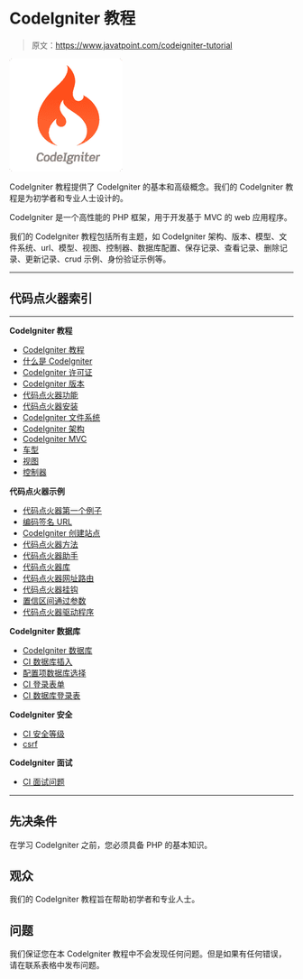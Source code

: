 # CodeIgniter 教程

> 原文：<https://www.javatpoint.com/codeigniter-tutorial>

![CodeIgniter Tutorial](img/ac4e5840b9c48de9761c1f2f722e8749.png)

CodeIgniter 教程提供了 CodeIgniter 的基本和高级概念。我们的 CodeIgniter 教程是为初学者和专业人士设计的。

CodeIgniter 是一个高性能的 PHP 框架，用于开发基于 MVC 的 web 应用程序。

我们的 CodeIgniter 教程包括所有主题，如 CodeIgniter 架构、版本、模型、文件系统、url、模型、视图、控制器、数据库配置、保存记录、查看记录、删除记录、更新记录、crud 示例、身份验证示例等。

* * *

## 代码点火器索引

* * *

**CodeIgniter 教程**

*   [CodeIgniter 教程](codeigniter-tutorial)
*   [什么是 CodeIgniter](what-is-codeigniter)
*   [CodeIgniter 许可证](codeigniter-license)
*   [CodeIgniter 版本](codeignitor-versions)
*   [代码点火器功能](features-of-codeigniter)
*   [代码点火器安装](codeigniter-installation)
*   [CodeIgniter 文件系统](file-structure-in-codeigniter)
*   [CodeIgniter 架构](codeigniter-architecture)
*   [CodeIgniter MVC](codeigniter-model-view-controller)
*   [车型](codeigniter-models)
*   [视图](codeigniter-views)
*   [控制器](codeigniter-controller)

**代码点火器示例**

*   [代码点火器第一个例子](codeigniter-first-example)
*   [编码签名 URL](codeigniter-url)
*   [CodeIgniter 创建站点](basic-site-creation-in-codeigniter)
*   [代码点火器方法](codeigniter-methods)
*   [代码点火器助手](codeigniter-helper)
*   [代码点火器库](codeigniter-library)
*   [代码点火器网址路由](codeigniter-url-routing)
*   [代码点火器挂钩](codeigniter-hooks)
*   [置信区间通过参数](codeigniter-passing-parameter)
*   [代码点火器驱动程序](codeigniter-driver)

**CodeIgniter 数据库**

*   [CodeIgniter 数据库](codeigniter-database-configuration)
*   [CI 数据库插入](codeigniter-database-insert-record)
*   [配置项数据库选择](codeigniter-database-select-record)
*   [CI 登录表单](codeigniter-login-form)
*   [CI 数据库登录表](codeigniter-database-login-form)

**CodeIgniter 安全**

*   [CI 安全等级](codeigniter-security-class)
*   [csrf](codeigniter-preventing-enabling-from-csrf)

**CodeIgniter 面试**

*   [CI 面试问题](codeigniter-interview-questions)

* * *

## 先决条件

在学习 CodeIgniter 之前，您必须具备 PHP 的基本知识。

## 观众

我们的 CodeIgniter 教程旨在帮助初学者和专业人士。

## 问题

我们保证您在本 CodeIgniter 教程中不会发现任何问题。但是如果有任何错误，请在联系表格中发布问题。
